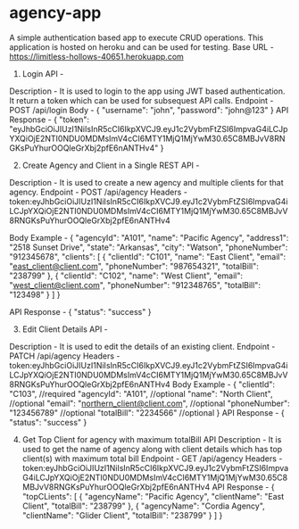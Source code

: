 # agency-app

A simple authentication based app to execute CRUD operations. This application is hosted on heroku and can be used for testing.
Base URL - https://limitless-hollows-40651.herokuapp.com

1. Login API -

Description - It is used to login to the app using JWT based authentication. It return a token which can be used for subsequest API calls.
Endpoint - POST <base-url>/api/login
Body - {
    "username": "john",
    "password": "john@123"
}
<Please use above credentials to login>
API Response - {
    "token": "eyJhbGciOiJIUzI1NiIsInR5cCI6IkpXVCJ9.eyJ1c2VybmFtZSI6ImpvaG4iLCJpYXQiOjE2NTI0NDU0MDMsImV4cCI6MTY1MjQ1MjYwM30.65C8MBJvV8RNGKsPuYhurOOQleGrXbj2pfE6nANTHv4"
}
  
2. Create Agency and Client in a Single REST API - 
  
Description - It is used to create a new agency and multiple clients for that agency. 
Endpoint - POST <base-url>/api/agency
Headers - token:eyJhbGciOiJIUzI1NiIsInR5cCI6IkpXVCJ9.eyJ1c2VybmFtZSI6ImpvaG4iLCJpYXQiOjE2NTI0NDU0MDMsImV4cCI6MTY1MjQ1MjYwM30.65C8MBJvV8RNGKsPuYhurOOQleGrXbj2pfE6nANTHv4

Body Example - {
    "agencyId": "A101",
    "name": "Pacific Agency",
    "address1": "2518 Sunset Drive",
    "state": "Arkansas",
    "city": "Watson",
    "phoneNumber": "912345678",
    "clients": [
        {
            "clientId": "C101",
            "name": "East Client",
            "email": "east_client@client.com",
            "phoneNumber": "987654321",
            "totalBill": "238799"
        },
        {
            "clientId": "C102",
            "name": "West Client",
            "email": "west_client@client.com",
            "phoneNumber": "912348765",
            "totalBill": "123498"
        }
    ]
}
  
API Response - {
    "status": "success"
}
  

3. Edit Client Details API - 
  
Description - It is used to edit the details of an existing client. 
Endpoint - PATCH <base-url>/api/agency
Headers - token:eyJhbGciOiJIUzI1NiIsInR5cCI6IkpXVCJ9.eyJ1c2VybmFtZSI6ImpvaG4iLCJpYXQiOjE2NTI0NDU0MDMsImV4cCI6MTY1MjQ1MjYwM30.65C8MBJvV8RNGKsPuYhurOOQleGrXbj2pfE6nANTHv4
Body Example - {
    "clientId": "C103",  //required
    "agencyId": "A101",    //optional
    "name": "North Client",   //optional
    "email": "northern_client@client.com",  //optional
    "phoneNumber": "123456789"  //optional
    "totalBill": "2234566"     //optional
}
API Response - {
    "status": "success"
}
  
  
4. Get Top Client for agency with maximum totalBill API
Description - It is used to get the name of agency along with client details which has top client(s) with maximum total bill
Endpoint - GET <base-url>/api/agency
Headers - token:eyJhbGciOiJIUzI1NiIsInR5cCI6IkpXVCJ9.eyJ1c2VybmFtZSI6ImpvaG4iLCJpYXQiOjE2NTI0NDU0MDMsImV4cCI6MTY1MjQ1MjYwM30.65C8MBJvV8RNGKsPuYhurOOQleGrXbj2pfE6nANTHv4
API Response - {
    "topCLients": [
        {
            "agencyName": "Pacific Agency",
            "clientName": "East Client",
            "totalBill": "238799"
        },
        {
            "agencyName": "Cordia Agency",
            "clientName": "Glider Client",
            "totalBill": "238799"
        }
    ]
}
  
